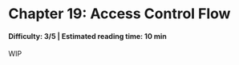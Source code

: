 # Chapter 19: Access Control Flow
#### Difficulty: **3/5** \| Estimated reading time: **10 min**

<dialog character="mantaray">WIP</dialog>

WIP